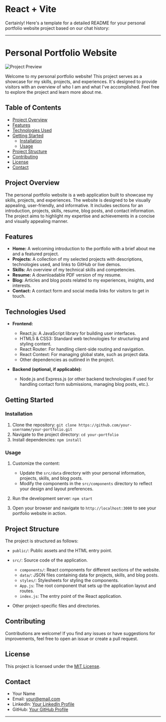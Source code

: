 # React + Vite

Certainly! Here's a template for a detailed README for your personal portfolio website project based on our chat history:

---

# Personal Portfolio Website

![Project Preview](path-to-your-project-preview-image.png)

Welcome to my personal portfolio website! This project serves as a showcase for my skills, projects, and experiences. It's designed to provide visitors with an overview of who I am and what I've accomplished. Feel free to explore the project and learn more about me.

## Table of Contents

- [Project Overview](#project-overview)
- [Features](#features)
- [Technologies Used](#technologies-used)
- [Getting Started](#getting-started)
  - [Installation](#installation)
  - [Usage](#usage)
- [Project Structure](#project-structure)
- [Contributing](#contributing)
- [License](#license)
- [Contact](#contact)

## Project Overview

The personal portfolio website is a web application built to showcase my skills, projects, and experiences. The website is designed to be visually appealing, user-friendly, and informative. It includes sections for an introduction, projects, skills, resume, blog posts, and contact information. The project aims to highlight my expertise and achievements in a concise and visually appealing manner.

## Features

- **Home:** A welcoming introduction to the portfolio with a brief about me and a featured project.
- **Projects:** A collection of my selected projects with descriptions, technologies used, and links to GitHub or live demos.
- **Skills:** An overview of my technical skills and competencies.
- **Resume:** A downloadable PDF version of my resume.
- **Blog:** Articles and blog posts related to my experiences, insights, and interests.
- **Contact:** A contact form and social media links for visitors to get in touch.

## Technologies Used

- **Frontend:**
  - React.js: A JavaScript library for building user interfaces.
  - HTML5 & CSS3: Standard web technologies for structuring and styling content.
  - React Router: For handling client-side routing and navigation.
  - React Context: For managing global state, such as project data.
  - Other dependencies as outlined in the project.

- **Backend (optional, if applicable):**
  - Node.js and Express.js (or other backend technologies if used for handling contact form submissions, managing blog posts, etc.).

## Getting Started

### Installation

1. Clone the repository: `git clone https://github.com/your-username/your-portfolio.git`
2. Navigate to the project directory: `cd your-portfolio`
3. Install dependencies: `npm install`

### Usage

1. Customize the content:
   - Update the `src/data` directory with your personal information, projects, skills, and blog posts.
   - Modify the components in the `src/components` directory to reflect your design and layout preferences.
   
2. Run the development server: `npm start`

3. Open your browser and navigate to `http://localhost:3000` to see your portfolio website in action.

## Project Structure

The project is structured as follows:

- `public/`: Public assets and the HTML entry point.
- `src/`: Source code of the application.
  - `components/`: React components for different sections of the website.
  - `data/`: JSON files containing data for projects, skills, and blog posts.
  - `styles/`: Stylesheets for styling the components.
  - `App.js`: The root component that sets up the application layout and routes.
  - `index.js`: The entry point of the React application.
  
- Other project-specific files and directories.

## Contributing

Contributions are welcome! If you find any issues or have suggestions for improvements, feel free to open an issue or create a pull request.

## License

This project is licensed under the [MIT License](LICENSE).

## Contact

- Your Name
- Email: your@email.com
- LinkedIn: [Your LinkedIn Profile](https://www.linkedin.com/in/your-profile/)
- GitHub: [Your GitHub Profile](https://github.com/your-username)

---

